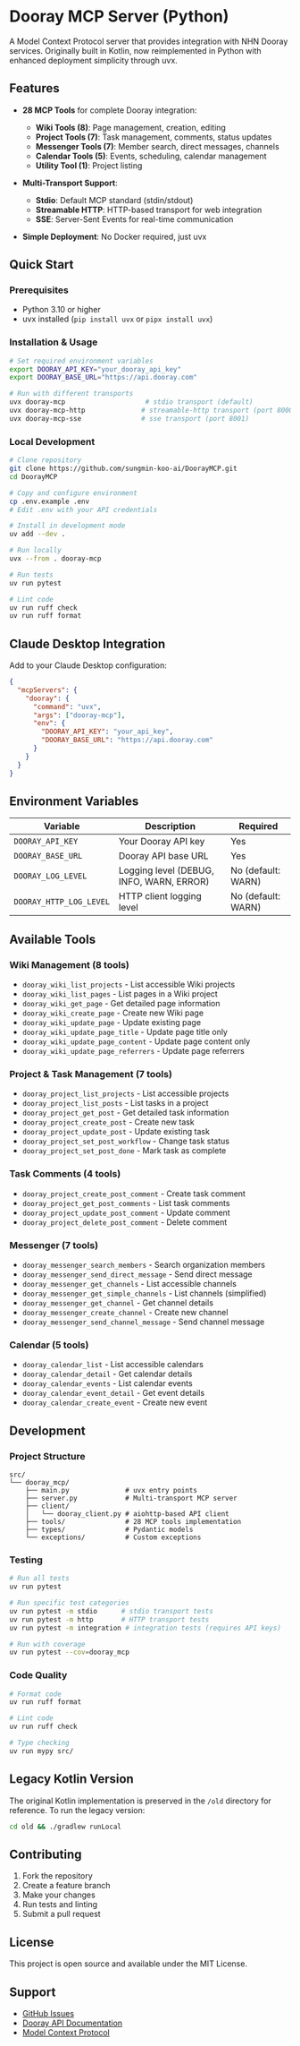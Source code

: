 # Dooray MCP Server (Python)

A Model Context Protocol server that provides integration with NHN Dooray services. Originally built in Kotlin, now reimplemented in Python with enhanced deployment simplicity through uvx.

## Features

- **28 MCP Tools** for complete Dooray integration:
  - **Wiki Tools (8)**: Page management, creation, editing
  - **Project Tools (7)**: Task management, comments, status updates  
  - **Messenger Tools (7)**: Member search, direct messages, channels
  - **Calendar Tools (5)**: Events, scheduling, calendar management
  - **Utility Tool (1)**: Project listing

- **Multi-Transport Support**:
  - **Stdio**: Default MCP standard (stdin/stdout)
  - **Streamable HTTP**: HTTP-based transport for web integration
  - **SSE**: Server-Sent Events for real-time communication

- **Simple Deployment**: No Docker required, just uvx

## Quick Start

### Prerequisites

- Python 3.10 or higher
- uvx installed (`pip install uvx` or `pipx install uvx`)

### Installation & Usage

```bash
# Set required environment variables
export DOORAY_API_KEY="your_dooray_api_key"
export DOORAY_BASE_URL="https://api.dooray.com"

# Run with different transports
uvx dooray-mcp                    # stdio transport (default)
uvx dooray-mcp-http              # streamable-http transport (port 8000)
uvx dooray-mcp-sse               # sse transport (port 8001)
```

### Local Development

```bash
# Clone repository
git clone https://github.com/sungmin-koo-ai/DoorayMCP.git
cd DoorayMCP

# Copy and configure environment
cp .env.example .env
# Edit .env with your API credentials

# Install in development mode
uv add --dev .

# Run locally
uvx --from . dooray-mcp

# Run tests
uv run pytest

# Lint code
uv run ruff check
uv run ruff format
```

## Claude Desktop Integration

Add to your Claude Desktop configuration:

```json
{
  "mcpServers": {
    "dooray": {
      "command": "uvx",
      "args": ["dooray-mcp"],
      "env": {
        "DOORAY_API_KEY": "your_api_key",
        "DOORAY_BASE_URL": "https://api.dooray.com"
      }
    }
  }
}
```

## Environment Variables

| Variable | Description | Required |
|----------|-------------|----------|
| `DOORAY_API_KEY` | Your Dooray API key | Yes |
| `DOORAY_BASE_URL` | Dooray API base URL | Yes |
| `DOORAY_LOG_LEVEL` | Logging level (DEBUG, INFO, WARN, ERROR) | No (default: WARN) |
| `DOORAY_HTTP_LOG_LEVEL` | HTTP client logging level | No (default: WARN) |

## Available Tools

### Wiki Management (8 tools)
- `dooray_wiki_list_projects` - List accessible Wiki projects
- `dooray_wiki_list_pages` - List pages in a Wiki project
- `dooray_wiki_get_page` - Get detailed page information
- `dooray_wiki_create_page` - Create new Wiki page
- `dooray_wiki_update_page` - Update existing page
- `dooray_wiki_update_page_title` - Update page title only
- `dooray_wiki_update_page_content` - Update page content only
- `dooray_wiki_update_page_referrers` - Update page referrers

### Project & Task Management (7 tools)
- `dooray_project_list_projects` - List accessible projects
- `dooray_project_list_posts` - List tasks in a project
- `dooray_project_get_post` - Get detailed task information
- `dooray_project_create_post` - Create new task
- `dooray_project_update_post` - Update existing task
- `dooray_project_set_post_workflow` - Change task status
- `dooray_project_set_post_done` - Mark task as complete

### Task Comments (4 tools)
- `dooray_project_create_post_comment` - Create task comment
- `dooray_project_get_post_comments` - List task comments
- `dooray_project_update_post_comment` - Update comment
- `dooray_project_delete_post_comment` - Delete comment

### Messenger (7 tools)
- `dooray_messenger_search_members` - Search organization members
- `dooray_messenger_send_direct_message` - Send direct message
- `dooray_messenger_get_channels` - List accessible channels
- `dooray_messenger_get_simple_channels` - List channels (simplified)
- `dooray_messenger_get_channel` - Get channel details
- `dooray_messenger_create_channel` - Create new channel
- `dooray_messenger_send_channel_message` - Send channel message

### Calendar (5 tools)
- `dooray_calendar_list` - List accessible calendars
- `dooray_calendar_detail` - Get calendar details
- `dooray_calendar_events` - List calendar events
- `dooray_calendar_event_detail` - Get event details
- `dooray_calendar_create_event` - Create new event

## Development

### Project Structure

```
src/
└── dooray_mcp/
    ├── main.py              # uvx entry points
    ├── server.py            # Multi-transport MCP server
    ├── client/
    │   └── dooray_client.py # aiohttp-based API client
    ├── tools/               # 28 MCP tools implementation
    ├── types/               # Pydantic models
    └── exceptions/          # Custom exceptions
```

### Testing

```bash
# Run all tests
uv run pytest

# Run specific test categories
uv run pytest -m stdio      # stdio transport tests
uv run pytest -m http       # HTTP transport tests
uv run pytest -m integration # integration tests (requires API keys)

# Run with coverage
uv run pytest --cov=dooray_mcp
```

### Code Quality

```bash
# Format code
uv run ruff format

# Lint code
uv run ruff check

# Type checking
uv run mypy src/
```

## Legacy Kotlin Version

The original Kotlin implementation is preserved in the `/old` directory for reference. To run the legacy version:

```bash
cd old && ./gradlew runLocal
```

## Contributing

1. Fork the repository
2. Create a feature branch
3. Make your changes
4. Run tests and linting
5. Submit a pull request

## License

This project is open source and available under the MIT License.

## Support

- [GitHub Issues](https://github.com/sungmin-koo-ai/DoorayMCP/issues)
- [Dooray API Documentation](https://helpdesk.dooray.com/share/pages/9wWo-xwiR66BO5LGshgVTg/2939987647631384419)
- [Model Context Protocol](https://modelcontextprotocol.io/introduction)